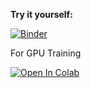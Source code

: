 **Try it yourself:**

[![Binder](https://mybinder.org/badge_logo.svg)](https://mybinder.org/v2/gh/arslan.shahid65/PredictAndPrevent/main?filepath=Project.ipynb)

For GPU Training

[![Open In Colab](https://colab.research.google.com/assets/colab-badge.svg)](https://colab.research.google.com/github/arslan.shahid65/PredictAndPrevent/blob/main/Project.ipynb)